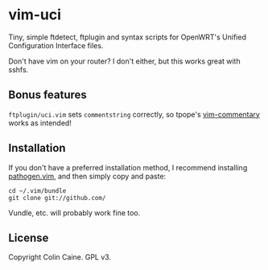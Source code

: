 # vim-uci

Tiny, simple ftdetect, ftplugin and syntax scripts for OpenWRT's Unified
Configuration Interface files.

Don't have vim on your router? I don't either, but this works great with sshfs.

## Bonus features

`ftplugin/uci.vim` sets `commentstring` correctly, so tpope's
[vim-commentary](https://github.com/tpope/vim-commentary) works as intended!

## Installation

If you don't have a preferred installation method, I recommend installing
[pathogen.vim](https://github.com/tpope/vim-pathogen), and then simply copy and
paste:

    cd ~/.vim/bundle
    git clone git://github.com/

Vundle, etc. will probably work fine too.

## License

Copyright Colin Caine. GPL v3.
